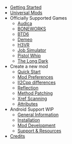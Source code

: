 - [Getting Started](gettingstarted.md)
- [Universal Mods](games/universal.md)
- Officially Supported Games
  - [Audica](games/audica.md)
  - [BONEWORKS](games/boneworks.md)
  - [BTD6](games/btd6.md)
  - [Demeo](games/demeo.md)
  - [H3VR](games/h3vr.md)
  - [Job Simulator](games/jobsimulator.md)
  - [Pistol Whip](games/pistolwhip.md)
  - [The Long Dark](games/tld.md)
- Create a new mod
  - [Quick Start](modders/quickstart.md)
  - [Mod Preferences](modders/preferences.md)
  - [Il2Cpp differences](modders/il2cppdifferences.md)
  - [Reflection](modders/reflection.md)
  - [Method Patching](modders/patching.md)
  - [Xref Scanning](modders/xrefscanning.md)
  - [Attributes](modders/attributes.md)
- Android Support WIP
  - [General Information](android/general.md)
  - [Installation](android/installation.md)
  - [Mod Development](android/mod_development.md)
  - [Support & Resources](android/support.md)
- [Credits](credits.md)
